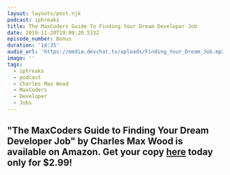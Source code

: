 ```yaml
---
layout: layouts/post.njk
podcast: iphreaks
title: The MaxCoders Guide To Finding Your Dream Developer Job
date: 2019-11-20T19:09:20.533Z
episode_number: Bonus
duration: '14:35'
audio_url: 'https://media.devchat.tv/uploads/Finding_Your_Dream_Job.mp3'
image: ''
tags:
  - iphreaks
  - podcast
  - Charles Max Wood
  - MaxCoders
  - Developer
  - Jobs
---
```

## "**The MaxCoders Guide to Finding Your Dream Developer Job" by Charles Max Wood is available on Amazon. Get your copy** [**here**](https://www.amazon.com/MaxCoders-Guide-Finding-Dream-Developer-ebook/dp/B081MBL5C9/ref=sr_1_2?keywords=charles+max+wood&qid=1574160229&sr=8-2) **today only for $2.99!**
